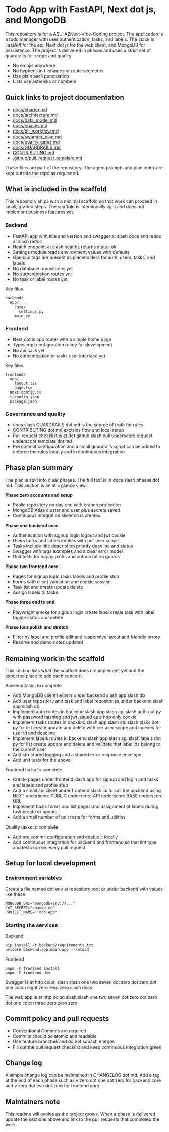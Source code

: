 # Todo App with FastAPI, Next dot js, and MongoDB

This repository is for a ASU-AZNext-Vibe-Coding project. The application is a todo manager with user authentication, tasks, and labels. The stack is FastAPI for the api, Next dot js for the web client, and MongoDB for persistence. The project is delivered in phases and uses a strict set of guardrails for scope and quality.

* No emojis anywhere
* No hyphens in filenames or route segments
* Use plain ascii punctuation
* Lists use asterisks or numbers

## Quick links to project documentation

* [docs/charter.md](docs/charter.md)
* [docs/architecture.md](docs/architecture.md)
* [docs/data\_model.md](docs/data_model.md)
* [docs/phases.md](docs/phases.md)
* [docs/git\_workflow.md](docs/git_workflow.md)
* [docs/swagger\_plan.md](docs/swagger_plan.md)
* [docs/quality\_gates.md](docs/quality_gates.md)
* [docs/GUARDRAILS.md](docs/GUARDRAILS.md)
* [CONTRIBUTING.md](CONTRIBUTING.md)
* [.github/pull\_request\_template.md](.github/pull_request_template.md)

These files are part of the repository. The agent prompts and plan index are kept outside the repo as requested.

## What is included in the scaffold

This repository ships with a minimal scaffold so that work can proceed in small, graded steps. The scaffold is intentionally light and does not implement business features yet.

### Backend

* FastAPI app with title and version and swagger at slash docs and redoc at slash redoc
* Health endpoint at slash healthz returns status ok
* Settings module reads environment values with defaults
* Openapi tags are present as placeholders for auth, users, tasks, and labels
* No database repositories yet
* No authentication routes yet
* No task or label routes yet

Key files

```
backend/
  app/
    core/
      settings.py
    main.py
```

### Frontend

* Next dot js app router with a simple home page
* Typescript configuration ready for development
* No api calls yet
* No authentication or tasks user interface yet

Key files

```
frontend/
  app/
    layout.tsx
    page.tsx
  next.config.ts
  tsconfig.json
  package.json
```

### Governance and quality

* docs slash GUARDRAILS dot md is the source of truth for rules
* CONTRIBUTING dot md explains flow and local setup
* Pull request checklist is at dot github slash pull underscore request underscore template dot md
* Pre commit configuration and a small guardrails script can be added to enforce the rules locally and in continuous integration

## Phase plan summary

The plan is split into clear phases. The full text is in docs slash phases dot md. This section is an at a glance view.

**Phase zero accounts and setup**  
* Public repository on day one with branch protection
* MongoDB Atlas cluster and user plus secrets saved
* Continuous integration skeleton is created

**Phase one backend core**  
* Authentication with signup login logout and jwt cookie
* Users tasks and labels entities with per user scope
* Tasks include title description priority deadline and status
* Swagger with tags examples and a clear error model
* Unit tests for happy paths and authorization guards

**Phase two frontend core**  
* Pages for signup login tasks labels and profile stub
* Forms with client validation and cookie session
* Task list and create update delete
* Assign labels to tasks

**Phase three end to end**  
* Playwright smoke for signup login create label create task with label toggle status and delete

**Phase four polish and stretch**  
* Filter by label and profile edit and responsive layout and friendly errors
* Readme and demo notes updated

## Remaining work in the scaffold

This section lists what the scaffold does not implement yet and the expected place to add each concern.

Backend tasks to complete

* Add MongoDB client helpers under backend slash app slash db
* Add user repository and task and label repositories under backend slash app slash db
* Implement auth routes in backend slash app slash api slash auth dot py with password hashing and jwt issued as a http only cookie
* Implement tasks routes in backend slash app slash api slash tasks dot py for list create update and delete with per user scope and indexes for user id and deadline
* Implement labels routes in backend slash app slash api slash labels dot py for list create update and delete and validate that label ids belong to the current user
* Add structured logging and a shared error response envelope
* Add unit tests for the above

Frontend tasks to complete

* Create pages under frontend slash app for signup and login and tasks and labels and profile stub
* Add a small api client under frontend slash lib to call the backend using NEXT underscore PUBLIC underscore API underscore BASE underscore URL
* Implement basic forms and list pages and assignment of labels during task create or update
* Add a small number of unit tests for forms and utilities

Quality tasks to complete

* Add pre commit configuration and enable it locally
* Add continuous integration for backend and frontend so that lint type and tests run on every pull request

## Setup for local development

### Environment variables

Create a file named dot env at repository root or under backend with values like these

```
MONGODB_URI="mongodb+srv://..."
JWT_SECRET="change-me"
PROJECT_NAME="Todo App"
```

### Starting the services

Backend

```
pip install -r backend/requirements.txt
uvicorn backend.app.main:app --reload
```

Frontend

```
pnpm -C frontend install
pnpm -C frontend dev
```

Swagger is at http colon slash slash one two seven dot zero dot zero dot one colon eight zero zero zero slash docs

The web app is at http colon slash slash one two seven dot zero dot zero dot one colon three zero zero zero

## Commit policy and pull requests

* Conventional Commits are required
* Commits should be atomic and readable
* Use feature branches and do not squash merges
* Fill out the pull request checklist and keep continuous integration green

## Change log

A simple change log can be maintained in CHANGELOG dot md. Add a tag at the end of each phase such as v zero dot one dot zero for backend core and v zero dot two dot zero for frontend core.

## Maintainers note

This readme will evolve as the project grows. When a phase is delivered update the sections above and link to the pull requests that completed the work.
